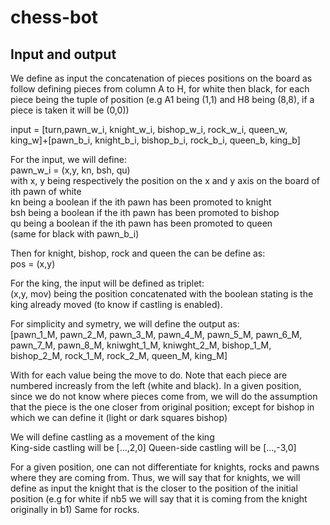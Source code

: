 # chess-bot

## Input and output

We define as input the concatenation of pieces positions on the board as follow defining pieces from column A to H, for white then black, for each piece being the tuple of position (e.g A1 being (1,1) and H8 being (8,8), if a piece is taken it will be (0,0))

input = [turn,pawn_w_i, knight_w_i, bishop_w_i, rock_w_i, queen_w, king_w]+[pawn_b_i, knight_b_i, bishop_b_i, rock_b_i, queen_b, king_b]

For the input, we will define:\
pawn_w_i = (x,y, kn, bsh, qu)\
with x, y being respectively the position on the x and y axis on the board of ith pawn of white\
kn being a boolean if the ith pawn has been promoted to knight\
bsh being a boolean if the ith pawn has been promoted to bishop\
qu being a boolean if the ith pawn has been promoted to queen\
(same for black with pawn_b_i)

Then for knight, bishop, rock and queen the can be define as:\
pos = (x,y)

For the king, the input will be defined as triplet:\
(x,y, mov) being the position concatenated with the boolean stating is the king already moved (to know if castling is enabled).

For simplicity and symetry, we will define the output as:\
[pawn_1_M, pawn_2_M, pawn_3_M, pawn_4_M, pawn_5_M, pawn_6_M, pawn_7_M, pawn_8_M, kniwght_1_M, kniwght_2_M, bishop_1_M, bishop_2_M, rock_1_M, rock_2_M, queen_M, king_M]

With for each value being the move to do. Note that each piece are numbered increasly from the left (white and black). In a given position, since we do not know where pieces come from, we will do the assumption that the piece is the one closer from original position; except for bishop in which we can define it (light or dark squares bishop)

We will define castling as a movement of the king\
King-side castling will be [...,2,0]
Queen-side castling will be [...,-3,0]

For a given position, one can not differentiate for knights, rocks and pawns where they are coming from.
Thus, we will say that for knights, we will define as input the knight that is the closer to the position of the initial position (e.g for white if nb5 we will say that it is coming from the knight originally in b1)
Same for rocks.
